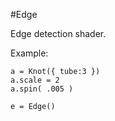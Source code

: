 #Edge

Edge detection shader.

Example:
```
a = Knot({ tube:3 })
a.scale = 2
a.spin( .005 )

e = Edge()
```
